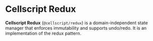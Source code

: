 # Cellscript Redux
**Cellscript Redux** (`@cellscript/redux`) is a domain-independent state manager that enforces immutability and supports undo/redo. It is an implementation of the redux pattern.